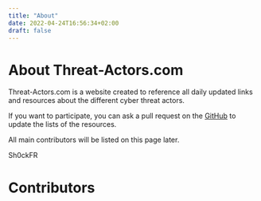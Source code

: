 ```yaml
---
title: "About"
date: 2022-04-24T16:56:34+02:00
draft: false
---
```


# About Threat-Actors.com

Threat-Actors.com is a website created to reference all daily updated links and resources about the different cyber threat actors.

If you want to participate, you can ask a pull request on the [GitHub](https://github.com/Sh0ckFR/threat-actors.com) to update the lists of the resources.

All main contributors will be listed on this page later.

Sh0ckFR

# Contributors